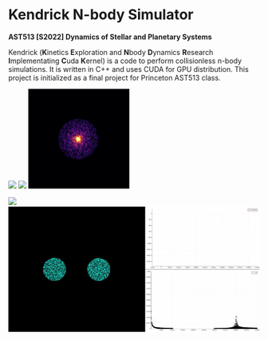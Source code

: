 #  Kendrick N-body Simulator

**AST513 [S2022] Dynamics of Stellar and Planetary Systems**

Kendrick (**K**inetics **E**xploration and **N**body **D**ynamics **R**esearch **I**mplementating **C**uda **K**ernel) is a code to perform collisionless n-body simulations. It is written in C++ and uses CUDA for GPU distribution. This project is initialized as a final project for Princeton AST513 class. 


<p float="left">
<img src="https://github.com/robelgeda/kendrick_nbody/blob/main/images/disk_collision.gif" height="200">
<img src="https://github.com/robelgeda/kendrick_nbody/blob/main/images/disk.gif" height="200">
<img src="https://github.com/robelgeda/kendrick_nbody/blob/main/images/heavy_disk.gif" height="200">
</p>

![](https://github.com/robelgeda/kendrick_nbody/blob/main/images/keplerian.gif)
![](https://github.com/robelgeda/kendrick_nbody/blob/main/images/keplerian_collision.gif)
